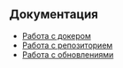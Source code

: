 ## Документация

- [Работа с докером](/docs/Docker/Docker.md)
- [Работа с репозиторием](/docs/Git/Git.md)
- [Работа с обновлениями](/docs/Git/Commits%20|%20Pulls.md)
